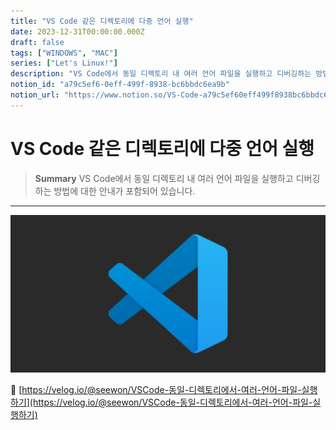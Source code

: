 ```yaml
---
title: "VS Code 같은 디렉토리에 다중 언어 실행"
date: 2023-12-31T00:00:00.000Z
draft: false
tags: ["WINDOWS", "MAC"]
series: ["Let's Linux!"]
description: "VS Code에서 동일 디렉토리 내 여러 언어 파일을 실행하고 디버깅하는 방법에 대한 안내가 포함되어 있습니다."
notion_id: "a79c5ef6-0eff-499f-8938-bc6bbdc6ea9b"
notion_url: "https://www.notion.so/VS-Code-a79c5ef60eff499f8938bc6bbdc6ea9b"
---
```


# VS Code 같은 디렉토리에 다중 언어 실행

> **Summary**
> VS Code에서 동일 디렉토리 내 여러 언어 파일을 실행하고 디버깅하는 방법에 대한 안내가 포함되어 있습니다.

---

![Image](image_2a8985108e26.png)

🔗 [https://velog.io/@seewon/VSCode-동일-디렉토리에서-여러-언어-파일-실행하기](https://velog.io/@seewon/VSCode-동일-디렉토리에서-여러-언어-파일-실행하기)

